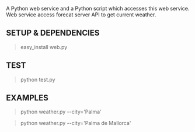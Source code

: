 A Python web service and a Python script which accesses this web service.
Web service access forecat server API to get current weather.

## SETUP & DEPENDENCIES
>    easy_install web.py

## TEST
>    python test.py

## EXAMPLES
>    python weather.py --city='Palma'

>    python weather.py --city='Palma de Mallorca'

